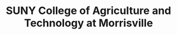 ---
layout: repo
title: "SUNY College of Agriculture and Technology at Morrisville"
id: 21085
permalink: repos/21085/
---